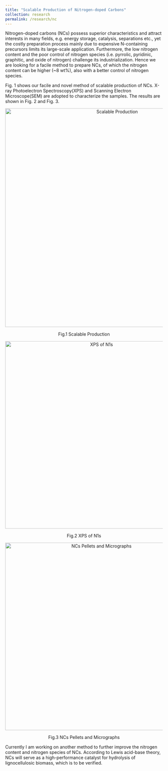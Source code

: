 ```yaml
---
title: "Scalable Production of Nitrogen-doped Carbons"
collection: research
permalink: /research/nc
---
```

Nitrogen-doped carbons (NCs) possess superior characteristics and attract interests in many fields, e.g. energy storage,
catalysis, separations etc., yet the costly preparation process mainly due to expensive N-containing precursors limits
its large-scale application. Furthermore, the low nitrogen content and the poor control of nitrogen species (i.e. pyrrolic,
pyridinic, graphitic, and oxide of nitrogen) challenge its industrialization. Hence we are looking for a facile method to prepare NCs, of which the nitrogen content can be higher (~8 wt%), also with a better control of nitrogen species.

Fig. 1 shows our facile and novel method of scalable production of NCs. X-ray Photoelectron Spectroscopy(XPS) and Scanning Electron Microscope(SEM) are adopted to characterize the samples. The results are shown in Fig. 2 and Fig. 3.

 <div>
  <p align="center">
  <img src="https://raw.githubusercontent.com/Wenbin-Xu/Wenbin-Xu.github.io/master/images/scalable.png?raw=true" alt="Scalable Production" style="width: 700px;"/> 
</p>
  <p  align="center">Fig.1 Scalable Production</p>
 </div>

 <div>
  <p align="center">
  <img src="https://raw.githubusercontent.com/Wenbin-Xu/Wenbin-Xu.github.io/master/images/xps.png?raw=true" alt="XPS of N1s" style="width: 600px;"/> 
</p>
  <p  align="center">Fig.2 XPS of N1s</p>
 </div>

 <div>
  <p align="center">
  <img src="https://raw.githubusercontent.com/Wenbin-Xu/Wenbin-Xu.github.io/master/images/NC.png?raw=true" alt="NCs Pellets and Micrographs" style="width: 600px;"/> 
</p>
  <p  align="center">Fig.3 NCs Pellets and Micrographs</p>
 </div>
 
Currently I am working on another method to further improve the nitrogen content and nitrogen species of NCs. According to Lewis acid-base theory, NCs will serve as a high-performance catalyst for hydrolysis of lignocellulosic biomass, which is to be verified. 
